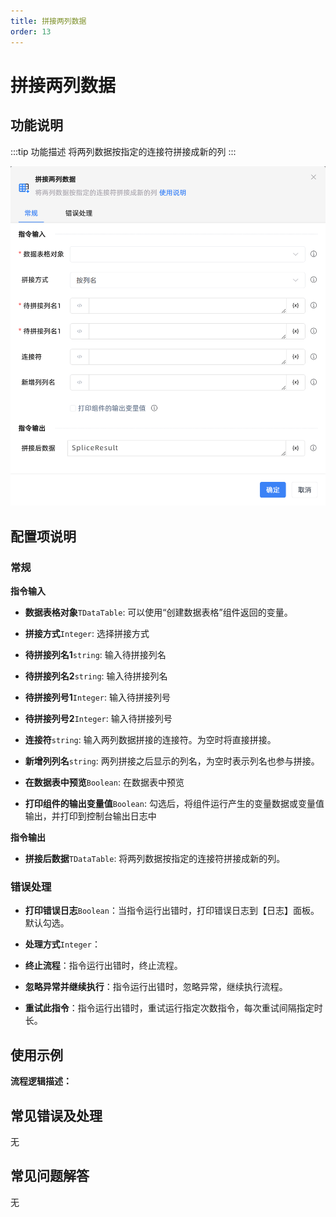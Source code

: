 ```yaml
---
title: 拼接两列数据
order: 13
---
```


# 拼接两列数据

## 功能说明

:::tip 功能描述
将两列数据按指定的连接符拼接成新的列
:::

![拼接两列数据](../../../assets/拼接两列数据_command.png)

## 配置项说明

### 常规

**指令输入**

- **数据表格对象**`TDataTable`: 可以使用“创建数据表格”组件返回的变量。

- **拼接方式**`Integer`: 选择拼接方式

- **待拼接列名1**`string`: 输入待拼接列名

- **待拼接列名2**`string`: 输入待拼接列名

- **待拼接列号1**`Integer`: 输入待拼接列号

- **待拼接列号2**`Integer`: 输入待拼接列号

- **连接符**`string`: 输入两列数据拼接的连接符。为空时将直接拼接。

- **新增列列名**`string`: 两列拼接之后显示的列名，为空时表示列名也参与拼接。

- **在数据表中预览**`Boolean`: 在数据表中预览

- **打印组件的输出变量值**`Boolean`: 勾选后，将组件运行产生的变量数据或变量值输出，并打印到控制台输出日志中


**指令输出**

- **拼接后数据**`TDataTable`: 将两列数据按指定的连接符拼接成新的列。

### 错误处理

- **打印错误日志**`Boolean`：当指令运行出错时，打印错误日志到【日志】面板。默认勾选。

- **处理方式**`Integer`：

 - **终止流程**：指令运行出错时，终止流程。

 - **忽略异常并继续执行**：指令运行出错时，忽略异常，继续执行流程。

 - **重试此指令**：指令运行出错时，重试运行指定次数指令，每次重试间隔指定时长。

## 使用示例

**流程逻辑描述：** 

## 常见错误及处理

无

## 常见问题解答

无

